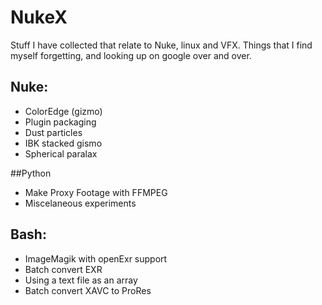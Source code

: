 # NukeX

Stuff I have collected that relate to Nuke, linux and VFX. Things that I find myself forgetting, and looking up on google over and over.

## Nuke:

- ColorEdge (gizmo)
- Plugin packaging
- Dust particles
- IBK stacked gismo
- Spherical paralax

##Python

- Make Proxy Footage with FFMPEG
- Miscelaneous experiments


## Bash:

- ImageMagik with openExr support
- Batch convert EXR
- Using a text file as an array
- Batch convert XAVC to ProRes
